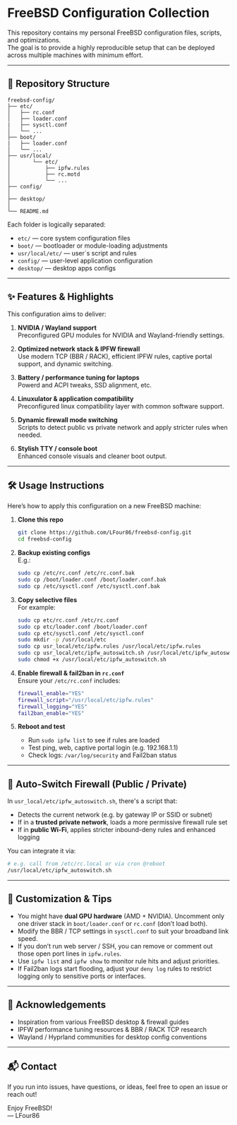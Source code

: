 # FreeBSD Configuration Collection

This repository contains my personal FreeBSD configuration files, scripts, and optimizations.  
The goal is to provide a highly reproducible setup that can be deployed across multiple machines with minimum effort.

---

## 📁 Repository Structure

```text
freebsd-config/
├── etc/
│   ├── rc.conf
│   ├── loader.conf
|   ├── sysctl.conf
│   └── ...
├── boot/
|   ├── loader.conf
│   └── ...
├── usr/local/
│       └── etc/
│           ├── ipfw.rules
│           ├── rc.motd
│           └── ...
├── config/
│
├── desktop/
│
└── README.md
```

Each folder is logically separated:

- `etc/` — core system configuration files
- `boot/` — bootloader or module-loading adjustments  
- `usr/local/etc/` — user`s script and rules
- `config/` — user-level application configuration  
- `desktop/` — desktop apps configs  

---

## ✨ Features & Highlights

This configuration aims to deliver:

1. **NVIDIA / Wayland support**  
   Preconfigured GPU modules for NVIDIA and Wayland-friendly settings.

2. **Optimized network stack & IPFW firewall**  
   Use modern TCP (BBR / RACK), efficient IPFW rules, captive portal support, and dynamic switching.

3. **Battery / performance tuning for laptops**  
   Powerd and ACPI tweaks, SSD alignment, etc.

4. **Linuxulator & application compatibility**  
   Preconfigured linux compatibility layer with common software support.

5. **Dynamic firewall mode switching**  
   Scripts to detect public vs private network and apply stricter rules when needed.

6. **Stylish TTY / console boot**  
   Enhanced console visuals and cleaner boot output.

---

## 🛠️ Usage Instructions

Here’s how to apply this configuration on a new FreeBSD machine:

1. **Clone this repo**  
   ```sh
   git clone https://github.com/LFour86/freebsd-config.git
   cd freebsd-config
   ```

2. **Backup existing configs**  
   E.g.:
   ```sh
   sudo cp /etc/rc.conf /etc/rc.conf.bak
   sudo cp /boot/loader.conf /boot/loader.conf.bak
   sudo cp /etc/sysctl.conf /etc/sysctl.conf.bak
   ```

3. **Copy selective files**  
   For example:
   ```sh
   sudo cp etc/rc.conf /etc/rc.conf
   sudo cp etc/loader.conf /boot/loader.conf
   sudo cp etc/sysctl.conf /etc/sysctl.conf
   sudo mkdir -p /usr/local/etc
   sudo cp usr_local/etc/ipfw.rules /usr/local/etc/ipfw.rules
   sudo cp usr_local/etc/ipfw_autoswitch.sh /usr/local/etc/ipfw_autoswitch.sh
   sudo chmod +x /usr/local/etc/ipfw_autoswitch.sh
   ```

4. **Enable firewall & fail2ban in `rc.conf`**  
   Ensure your `/etc/rc.conf` includes:
   ```sh
   firewall_enable="YES"
   firewall_script="/usr/local/etc/ipfw.rules"
   firewall_logging="YES"
   fail2ban_enable="YES"
   ```

5. **Reboot and test**  
   - Run `sudo ipfw list` to see if rules are loaded  
   - Test ping, web, captive portal login (e.g. 192.168.1.1)  
   - Check logs: `/var/log/security` and Fail2ban status  

---

## 🔄 Auto‑Switch Firewall (Public / Private)

In `usr_local/etc/ipfw_autoswitch.sh`, there's a script that:

- Detects the current network (e.g. by gateway IP or SSID or subnet)  
- If in a **trusted private network**, loads a more permissive firewall rule set  
- If in **public Wi-Fi**, applies stricter inbound-deny rules and enhanced logging  

You can integrate it via:
```sh
# e.g. call from /etc/rc.local or via cron @reboot
/usr/local/etc/ipfw_autoswitch.sh
```

---

## 🧮 Customization & Tips

- You might have **dual GPU hardware** (AMD + NVIDIA). Uncomment only one driver stack in `boot/loader.conf` or `rc.conf` (don’t load both).  
- Modify the BBR / TCP settings in `sysctl.conf` to suit your broadband link speed.  
- If you don’t run web server / SSH, you can remove or comment out those open port lines in `ipfw.rules`.  
- Use `ipfw list` and `ipfw show` to monitor rule hits and adjust priorities.  
- If Fail2ban logs start flooding, adjust your `deny log` rules to restrict logging only to sensitive ports or interfaces.

---

## 🧷 Acknowledgements

- Inspiration from various FreeBSD desktop & firewall guides  
- IPFW performance tuning resources & BBR / RACK TCP research  
- Wayland / Hyprland communities for desktop config conventions  

---

## 📬 Contact

If you run into issues, have questions, or ideas, feel free to open an issue or reach out!

Enjoy FreeBSD!  
― LFour86
